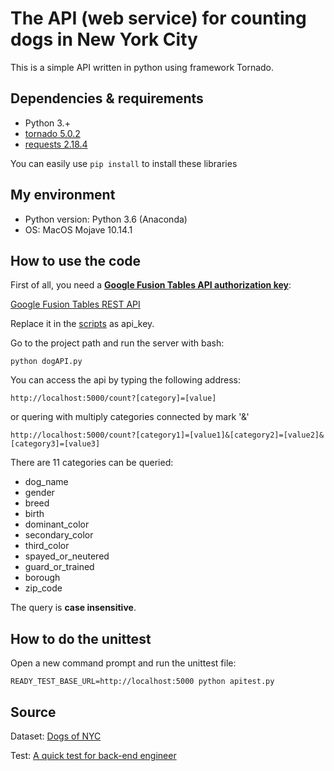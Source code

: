 # The API (web service) for counting dogs in New York City

This is a simple API written in python using framework Tornado.

## Dependencies & requirements
+ Python 3.+
+ [tornado 5.0.2](https://www.tornadoweb.org/en/stable/) 
+ [requests 2.18.4](http://docs.python-requests.org/en/master/)

You can easily use `pip install` to install these libraries

## My environment
+ Python version: Python 3.6 (Anaconda)
+ OS: MacOS Mojave 10.14.1


## How to use the code
First of all, you need a <b><u>Google Fusion Tables API authorization key</b></u>:

[Google Fusion Tables REST API](https://developers.google.com/fusiontables/docs/v2/using)

Replace it in the [scripts](https://github.com/ReehcQ/backend_exe/blob/master/dogAPI.py) as api_key.

Go to the project path and run the server with bash:
~~~
python dogAPI.py
~~~

You can access the api by typing the following address:
~~~
http://localhost:5000/count?[category]=[value]
~~~
or quering with multiply categories connected by mark '&'
~~~
http://localhost:5000/count?[category1]=[value1]&[category2]=[value2]&[category3]=[value3]
~~~

There are 11 categories can be queried:
+ dog_name
+ gender
+ breed
+ birth
+ dominant_color
+ secondary_color
+ third_color
+ spayed_or_neutered
+ guard_or_trained
+ borough
+ zip_code

The query is <b>case insensitive</b>.

## How to do the unittest
Open a new command prompt and run the unittest file:
~~~
READY_TEST_BASE_URL=http://localhost:5000 python apitest.py
~~~


## Source
Dataset: [Dogs of NYC](https://fusiontables.google.com/data?docid=1pKcxc8kzJbBVzLu_kgzoAMzqYhZyUhtScXjB0BQ#rows:id=1)

Test: [A quick test for back-end engineer](https://gist.github.com/aparrish/691b0301f6737d65b01db9920a60a0a5)
